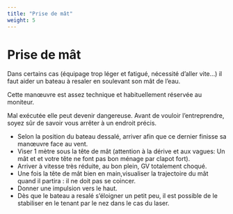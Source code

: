 ```yaml
---
title: "Prise de mât"
weight: 5
---
```

# Prise de mât

Dans certains cas (équipage trop léger et fatigué, nécessité d’aller vite...) il faut aider un bateau à resaler en soulevant son mât de l’eau. 

Cette manœuvre est assez technique et habituellement réservée au moniteur. 

Mal exécutée elle peut devenir dangereuse. Avant de vouloir l’entreprendre, soyez sûr de savoir vous arrêter à un endroit précis.

- Selon la position du bateau dessalé, arriver afin que ce dernier finisse sa manœuvre face au vent. 
- Viser 1 mètre sous la tête de mât (attention à la dérive et aux vagues: Un mât et et votre tête ne font pas bon ménage par clapot fort).
- Arriver à vitesse très réduite, au bon plein, GV totalement choqué.
- Une fois la tête de mât bien en main,visualiser la trajectoire du mât quand il partira : il ne doit pas se coincer.
- Donner une impulsion vers le haut.
- Dès que le bateau a resalé s’éloigner un petit peu, il est possible de le stabiliser en le tenant par le nez dans le cas du laser.
